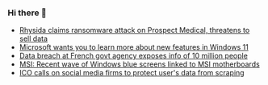 ### Hi there 👋

<!--START_SECTION:feed-->
* [Rhysida claims ransomware attack on Prospect Medical, threatens to sell data](https://www.bleepingcomputer.com/news/security/rhysida-claims-ransomware-attack-on-prospect-medical-threatens-to-sell-data/)
* [Microsoft wants you to learn more about new features in Windows 11](https://www.bleepingcomputer.com/news/microsoft/microsoft-wants-you-to-learn-more-about-new-features-in-windows-11/)
* [Data breach at French govt agency exposes info of 10 million people](https://www.bleepingcomputer.com/news/security/data-breach-at-french-govt-agency-exposes-info-of-10-million-people/)
* [MSI: Recent wave of Windows blue screens linked to MSI motherboards](https://www.bleepingcomputer.com/news/software/msi-recent-wave-of-windows-blue-screens-linked-to-msi-motherboards/)
* [ICO calls on social media firms to protect user's data from scraping](https://www.bleepingcomputer.com/news/security/ico-calls-on-social-media-firms-to-protect-users-data-from-scraping/)
<!--END_SECTION:feed-->

<!--
**frankenk/frankenk** is a ✨ _special_ ✨ repository because its `README.md` (this file) appears on your GitHub profile.

Here are some ideas to get you started:

- 🔭 I’m currently working on ...
- 🌱 I’m currently learning ...
- 👯 I’m looking to collaborate on ...
- 🤔 I’m looking for help with ...
- 💬 Ask me about ...
- 📫 How to reach me: ...
- 😄 Pronouns: ...
- ⚡ Fun fact: ...
-->



